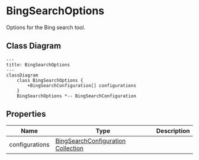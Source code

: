 # BingSearchOptions

Options for the Bing search tool.

## Class Diagram

```mermaid
---
title: BingSearchOptions
---
classDiagram
    class BingSearchOptions {
        +BingSearchConfiguration[] configurations
    }
    BingSearchOptions *-- BingSearchConfiguration
```





## Properties

| Name | Type | Description |
| ---- | ---- | ----------- |
| configurations | [BingSearchConfiguration Collection](BingSearchConfiguration.md) |   |


